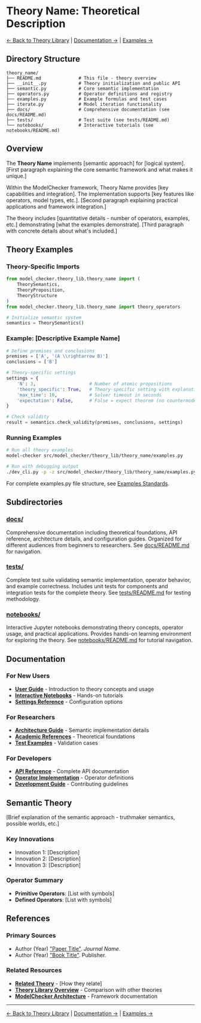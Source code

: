 # Theory Name: Theoretical Description

[← Back to Theory Library](../README.md) | [Documentation →](docs/README.md) | [Examples →](examples.py)

## Directory Structure

```
theory_name/
├── README.md              # This file - theory overview
├── __init__.py            # Theory initialization and public API
├── semantic.py            # Core semantic implementation
├── operators.py           # Operator definitions and registry
├── examples.py            # Example formulas and test cases
├── iterate.py             # Model iteration functionality
├── docs/                  # Comprehensive documentation (see docs/README.md)
├── tests/                 # Test suite (see tests/README.md)
└── notebooks/             # Interactive tutorials (see notebooks/README.md)
```

## Overview

The **Theory Name** implements [semantic approach] for [logical system]. [First paragraph explaining the core semantic framework and what makes it unique.]

Within the ModelChecker framework, Theory Name provides [key capabilities and integration]. The implementation supports [key features like operators, model types, etc.]. [Second paragraph explaining practical applications and framework integration.]

The theory includes [quantitative details - number of operators, examples, etc.] demonstrating [what the examples demonstrate]. [Third paragraph with concrete details about what's included.]

## Theory Examples

### Theory-Specific Imports

```python
from model_checker.theory_lib.theory_name import (
    TheorySemantics, 
    TheoryProposition, 
    TheoryStructure
)
from model_checker.theory_lib.theory_name import theory_operators

# Initialize semantic system
semantics = TheorySemantics()
```

### Example: [Descriptive Example Name]

```python
# Define premises and conclusions
premises = ['A', '(A \\rightarrow B)']
conclusions = ['B']

# Theory-specific settings
settings = {
    'N': 3,                    # Number of atomic propositions
    'theory_specific': True,   # Theory-specific setting with explanation
    'max_time': 10,            # Solver timeout in seconds
    'expectation': False,      # False = expect theorem (no countermodel)
}

# Check validity
result = semantics.check_validity(premises, conclusions, settings)
```

### Running Examples

```bash
# Run all theory examples
model-checker src/model_checker/theory_lib/theory_name/examples.py

# Run with debugging output
./dev_cli.py -p -z src/model_checker/theory_lib/theory_name/examples.py
```

For complete examples.py file structure, see [Examples Standards](../EXAMPLES_STRUCTURE.md).

## Subdirectories

### [docs/](docs/)
Comprehensive documentation including theoretical foundations, API reference, architecture details, and configuration guides. Organized for different audiences from beginners to researchers. See [docs/README.md](docs/README.md) for navigation.

### [tests/](tests/)
Complete test suite validating semantic implementation, operator behavior, and example correctness. Includes unit tests for components and integration tests for the complete theory. See [tests/README.md](tests/README.md) for testing methodology.

### [notebooks/](notebooks/)
Interactive Jupyter notebooks demonstrating theory concepts, operator usage, and practical applications. Provides hands-on learning environment for exploring the theory. See [notebooks/README.md](notebooks/README.md) for tutorial navigation.

## Documentation

### For New Users
- **[User Guide](docs/USER_GUIDE.md)** - Introduction to theory concepts and usage
- **[Interactive Notebooks](notebooks/README.md)** - Hands-on tutorials
- **[Settings Reference](docs/SETTINGS.md)** - Configuration options

### For Researchers
- **[Architecture Guide](docs/PIPELINE.md)** - Semantic implementation details
- **[Academic References](#references)** - Theoretical foundations
- **[Test Examples](examples.py)** - Validation cases

### For Developers
- **[API Reference](docs/API_REFERENCE.md)** - Complete API documentation
- **[Operator Implementation](operators.py)** - Operator definitions
- **[Development Guide](../../docs/DEVELOPMENT.md)** - Contributing guidelines

## Semantic Theory

[Brief explanation of the semantic approach - truthmaker semantics, possible worlds, etc.]

### Key Innovations
- Innovation 1: [Description]
- Innovation 2: [Description]
- Innovation 3: [Description]

### Operator Summary
- **Primitive Operators**: [List with symbols]
- **Defined Operators**: [List with symbols]

## References

### Primary Sources
- Author (Year) ["Paper Title"](link). *Journal Name*.
- Author (Year) ["Book Title"](link). Publisher.

### Related Resources
- **[Related Theory](../other_theory/)** - [How they relate]
- **[Theory Library Overview](../README.md)** - Comparison with other theories
- **[ModelChecker Architecture](../../README.md)** - Framework documentation

---

[← Back to Theory Library](../README.md) | [Documentation →](docs/README.md) | [Examples →](examples.py)
